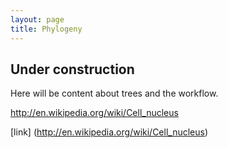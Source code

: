 ```yaml
---
layout: page
title: Phylogeny
---
```


## Under construction ##

Here will be content about trees and the workflow.

http://en.wikipedia.org/wiki/Cell_nucleus

[link] (http://en.wikipedia.org/wiki/Cell_nucleus)